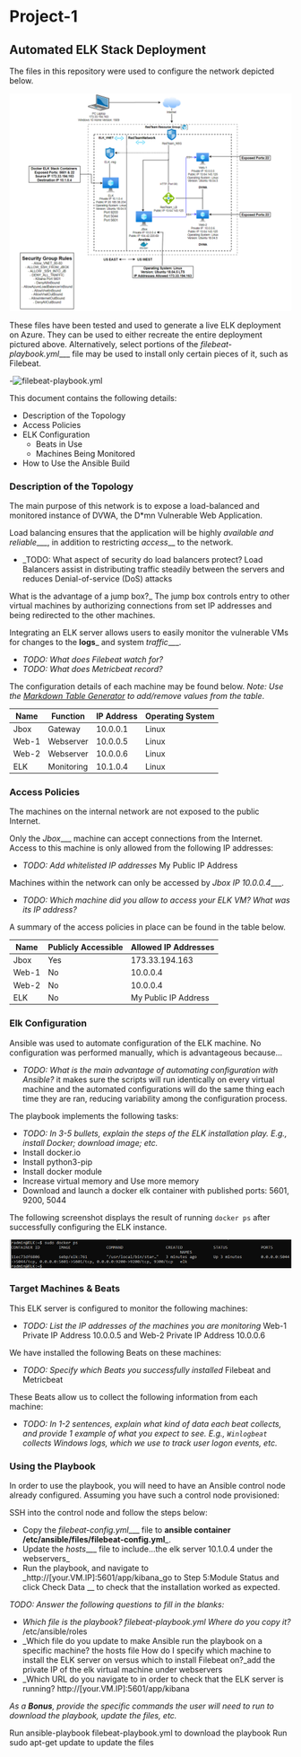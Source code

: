# Project-1
## Automated ELK Stack Deployment

The files in this repository were used to configure the network depicted below.

![TODO: Update the path with the name of your diagram](Images/diagram_filename.png)

These files have been tested and used to generate a live ELK deployment on Azure. They can be used to either recreate the entire deployment pictured above. Alternatively, select portions of the _filebeat-playbook.yml____ file may be used to install only certain pieces of it, such as Filebeat.

  -![filebeat-playbook.yml](Prject-1/Ansible/filebeat-playbook.yml)

This document contains the following details:
- Description of the Topology
- Access Policies
- ELK Configuration
  - Beats in Use
  - Machines Being Monitored
- How to Use the Ansible Build


### Description of the Topology

The main purpose of this network is to expose a load-balanced and monitored instance of DVWA, the D*mn Vulnerable Web Application.

Load balancing ensures that the application will be highly _available and reliable____, in addition to restricting _access___ to the network.
- _TODO: What aspect of security do load balancers protect? Load Balancers assist in distributing traffic steadily between the servers and reduces  Denial-of-service (DoS) attacks 

What is the advantage of a jump box?_
The jump box controls entry to other virtual machines by authorizing connections from set IP addresses and being redirected to the other machines. 

Integrating an ELK server allows users to easily monitor the vulnerable VMs for changes to the __logs___ and system _traffic____.
- _TODO: What does Filebeat watch for?_
- _TODO: What does Metricbeat record?_

The configuration details of each machine may be found below.
_Note: Use the [Markdown Table Generator](http://www.tablesgenerator.com/markdown_tables) to add/remove values from the table_.

| Name     | Function | IP Address | Operating System |
|----------|----------|------------|------------------|
| Jbox     | Gateway  | 10.0.0.1   | Linux            |
| Web-1    | Webserver| 10.0.0.5   | Linux            |
| Web-2    | Webserver| 10.0.0.6   | Linux            |
| ELK      |Monitoring| 10.1.0.4   | Linux            |

### Access Policies

The machines on the internal network are not exposed to the public Internet. 

Only the _Jbox____ machine can accept connections from the Internet. Access to this machine is only allowed from the following IP addresses:
- _TODO: Add whitelisted IP addresses_ My Public IP Address 

Machines within the network can only be accessed by _Jbox IP 10.0.0.4____.
- _TODO: Which machine did you allow to access your ELK VM? What was its IP address?_

A summary of the access policies in place can be found in the table below.

| Name     | Publicly Accessible | Allowed IP Addresses |
|----------|---------------------|----------------------|
| Jbox     | Yes                 | 173.33.194.163       |
| Web-1    | No                  | 10.0.0.4             |
| Web-2    | No                  | 10.0.0.4             |
| ELK      | No                  | My Public IP Address |

### Elk Configuration

Ansible was used to automate configuration of the ELK machine. No configuration was performed manually, which is advantageous because...
- _TODO: What is the main advantage of automating configuration with Ansible?_ it makes sure the scripts will run identically on every virtual machine and the automated configurations will do the same thing each time they are ran, reducing variability among the configuration process. 

The playbook implements the following tasks:
- _TODO: In 3-5 bullets, explain the steps of the ELK installation play. E.g., install Docker; download image; etc._
- Install docker.io
- Install python3-pip
- Install docker module 
- Increase virtual memory and Use more memory
- Download and launch a docker elk container with published ports: 5601, 9200, 5044

The following screenshot displays the result of running `docker ps` after successfully configuring the ELK instance.

![TODO: Update the path with the name of your screenshot of docker ps output](/Images/docker_ps_output.png)

### Target Machines & Beats
This ELK server is configured to monitor the following machines:
- _TODO: List the IP addresses of the machines you are monitoring_ Web-1 Private IP Address 10.0.0.5 and Web-2 Private IP Address 10.0.0.6 

We have installed the following Beats on these machines:
- _TODO: Specify which Beats you successfully installed_ Filebeat and Metricbeat 

These Beats allow us to collect the following information from each machine:
- _TODO: In 1-2 sentences, explain what kind of data each beat collects, and provide 1 example of what you expect to see. E.g., `Winlogbeat` collects Windows logs, which we use to track user logon events, etc._

### Using the Playbook
In order to use the playbook, you will need to have an Ansible control node already configured. Assuming you have such a control node provisioned: 

SSH into the control node and follow the steps below:
- Copy the _filebeat-config.yml____ file to __ansible container /etc/ansible/files/filebeat-config.yml___.
- Update the _hosts____ file to include...the elk server 10.1.0.4 under the webservers_
- Run the playbook, and navigate to _http://[your.VM.IP]:5601/app/kibana_go to Step 5:Module Status and click Check Data __ to check that the installation worked as expected.

_TODO: Answer the following questions to fill in the blanks:_
- _Which file is the playbook? filebeat-playbook.yml  Where do you copy it?_ /etc/ansible/roles 
- _Which file do you update to make Ansible run the playbook on a specific machine? the hosts file How do I specify which machine to install the ELK server on versus which to install Filebeat on?_add the private IP of the elk virtual machine under webservers 
- _Which URL do you navigate to in order to check that the ELK server is running? http://[your.VM.IP]:5601/app/kibana

_As a **Bonus**, provide the specific commands the user will need to run to download the playbook, update the files, etc._

Run ansible-playbook filebeat-playbook.yml to download the playbook 
Run sudo apt-get update to update the files 

